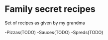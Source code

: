 # Family secret recipes

Set of recipes as given by my grandma

-Pizzas(TODO)
-Sauces(TODO)
-Spreds(TODO)

